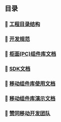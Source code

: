 ## 目录

### 📔 [工程目录结构](https://github.com/AFEXTeam/AFEXTeam.github.io/wiki/%E5%B7%A5%E7%A8%8B%E7%9B%AE%E5%BD%95%E7%BB%93%E6%9E%84)

### 📝 [开发规范](https://github.com/AFEXTeam/AFEXTeam.github.io/wiki/%E5%89%8D%E7%AB%AF%E5%BC%80%E5%8F%91%E8%A7%84%E8%8C%83)

### 🔧 [柜面(PC)组件库文档](https://afexteam.github.io/aui-web-docs/)

### 📁 [SDK文档](https://afexteam.github.io/sdk-docs/index.html)

###  📲 [移动组件库使用文档](https://afexteam.github.io/aui-m-docs/index.html)

###  📱 [移动组件库演示文档](https://afexteam.github.io/aui-m-demo/)

### 👥 [赞同移动开发团队](https://afexteam.github.io/abc-mobile/)
